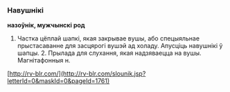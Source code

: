 ### Навушнікі
**назоўнік, мужчынскі род**

1. Частка цёплай шапкі, якая закрывае вушы, або спецыяльнае прыстасаванне для засцярогі вушэй ад холаду. Апусціць навушнікі ў шапцы. 2. Прылада для слухання, якая надзяваецца на вушы. Магнітафонныя н.

<a rel="author">[http://rv-blr.com/](http://rv-blr.com/slounik.jsp?letterId=0&maskId=0&pageId=1761)</a>
